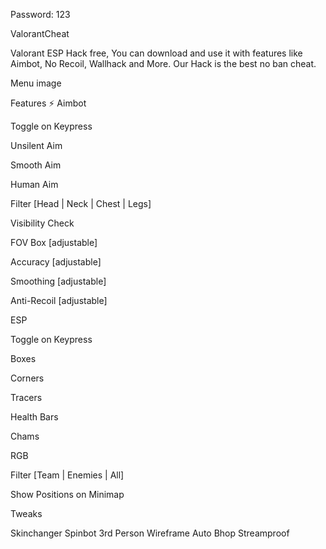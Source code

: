 Password: 123




ValorantCheat

Valorant ESP Hack free, You can download and use it with features like Aimbot, No Recoil, Wallhack and More. Our Hack is the best no ban cheat.

Menu
image

Features ⚡
Aimbot

Toggle on Keypress

Unsilent Aim

Smooth Aim

Human Aim

Filter [Head | Neck | Chest | Legs]

Visibility Check

FOV Box [adjustable]

Accuracy [adjustable]

Smoothing [adjustable]

Anti-Recoil [adjustable]

ESP

Toggle on Keypress

Boxes

Corners

Tracers

Health Bars

Chams

RGB

Filter [Team | Enemies | All]

Show Positions on Minimap

Tweaks

Skinchanger
Spinbot
3rd Person
Wireframe
Auto Bhop
Streamproof
